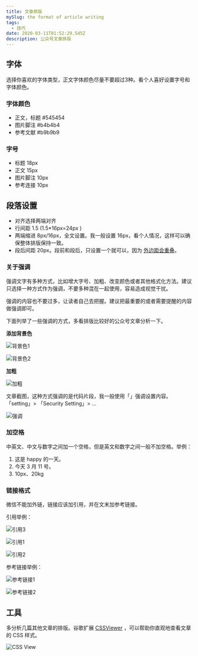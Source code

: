 ```yaml
---
title: 文章排版
mySlug: the format of article writing
tags:
  - 技巧
date: 2020-03-11T01:52:29.545Z
description: 公众号文章排版
---
```

## 字体

选择你喜欢的字体类型，正文字体颜色尽量不要超过3种。看个人喜好设置字号和字体颜色。

### 字体颜色 

- 正文，标题 #545454
- 图片脚注 #b4b4b4
- 参考文献 #b9b9b9

### 字号

- 标题 18px
- 正文 15px
- 图片脚注 10px
- 参考连接 10px

## 段落设置
- 对齐选择两端对齐
- 行间距 1.5 (1.5*16px=24px)
- 两端缩进 8px/16px，全文设置。我一般设置 16px，看个人情况，这样可以确保整体排版保持一致。
- 段后间距 20px。段前和段后，只设置一个就可以，因为 [外边距会重叠](https://developer.mozilla.org/zh-CN/docs/Web/CSS/CSS_Box_Model/Mastering_margin_collapsing)。

### 关于强调

强调文字有多种方式，比如增大字号、加粗、改变颜色或者其他格式化方法。建议只选择一种方式作为强调，不要多种混在一起使用，容易造成视觉干扰。

强调的内容也不要过多，让读者自己去把握。建议把最重要的或者需要提醒的内容做强调即可。

下面列举了一些强调的方式，多看排版比较好的公众号文章分析一下。

**添加背景色**

![背景色1](https://i.loli.net/2020/03/11/bZiHC3u1eAGUNLI.png)

![背景色2](https://i.loli.net/2020/03/11/Mr879Wzp6B25uHq.png)

**加粗**

![加粗](https://i.loli.net/2020/03/11/Vae2T4AlgxBNRJW.png)

文章截图，这种方式强调的是代码片段，我一般使用「」强调设置内容。「setting」> 「Security Setting」> ...

![强调](https://i.loli.net/2020/03/11/OqQGoK7EMeLHhFu.png)

### 加空格

中英文、中文与数字之间加一个空格，但是英文和数字之间一般不加空格。举例：

1. 这是 happy 的一天。
2. 今天 3 月 11 号。
3. 10px、20kg

###  链接格式

微信不能加外链，链接应该加引用，并在文末加参考链接。

引用举例：

![引用3](https://i.loli.net/2020/03/11/KnoG7kCDu32JeXR.png)

![引用1](https://i.loli.net/2020/03/11/MU9aKjpZufQJ5IF.png)

![引用2](https://i.loli.net/2020/03/11/la4LFI9gWOr5E7z.png)

参考链接举例：

![参考链接1](https://i.loli.net/2020/03/11/rETIuhAetDLFwi8.png)

![参考链接2](https://i.loli.net/2020/03/11/z1ZOVrGHTWJpfCs.png)

## 工具

多分析几篇其他文章的排版。谷歌扩展 [CSSViewer](https://chrome.google.com/webstore/detail/cssviewer/ggfgijbpiheegefliciemofobhmofgce) ，可以帮助你直观地查看文章的 CSS 样式。

![CSS View](https://i.loli.net/2020/03/11/mUVEMrKoyjOwWp9.png)